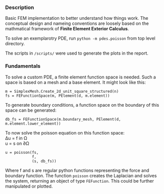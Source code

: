 ### Description

Basic FEM implementation to better understand how things work.
The conceptual design and nameing conventions are loosely based on the
mathmatical framework of __Finite Element Exterior Calculus__.


To solve an exemplarotry PDE, run `python -m pdes.poisson` from top level directory.

The scripts in `/scripts/` were used to generate the plots in the report.


### Fundamentals
To solve a custom PDE, a finite element function space is needed.
Such a space is based on a mesh and a base element.
It might look like this:
```
m = SimplexMesh.Create_2d_unit_square_structured(n)
fs = FEFunctionSpace(m, PElement(d, m.element))
```

To generate boundary conditions, a function space on the boundary of this space can be generated:
```
db_fs = FEFunctionSpace(m.boundary_mesh, PElement(d, m.element.lower_element))
```

To now solve the poisson equation on this function space:  
∆u = f in Ω  
u = s on ∂Ω  
```
u = poisson(fs,
            f,
            (s, db_fs))
```
Where f and s are regular python functions representing the force and boundary function.
The function `poisson` creates the Laplacian and solves the system, returning an object of type `FEFunction`.
This could be further manipulated or plotted.
